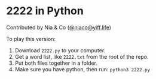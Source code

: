# 2222 in Python

Contributed by Nia & Co ([@niaco@yiff.life](https://yiff.life/@niaco))

To play this version:
1. Download `2222.py` to your computer.
2. Get a word list, like `2222.txt` from the root of the repo.
3. Put both files together in a folder.
4. Make sure you have python, then run: `python3 2222.py`
